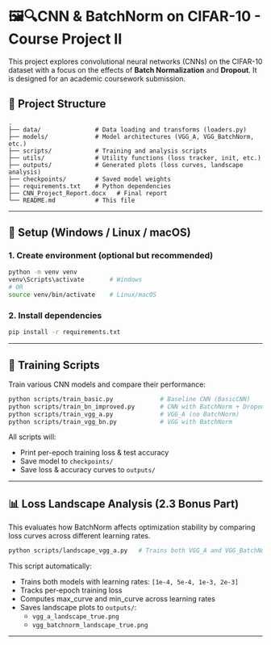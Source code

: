 # 🖼️🔍CNN & BatchNorm on CIFAR-10 - Course Project II

This project explores convolutional neural networks (CNNs) on the CIFAR-10 dataset with a focus on the effects of **Batch Normalization** and **Dropout**. It is designed for an academic coursework submission.

## 📁 Project Structure

```
.
├── data/               # Data loading and transforms (loaders.py)
├── models/             # Model architectures (VGG_A, VGG_BatchNorm, etc.)
├── scripts/            # Training and analysis scripts
├── utils/              # Utility functions (loss tracker, init, etc.)
├── outputs/            # Generated plots (loss curves, landscape analysis)
├── checkpoints/        # Saved model weights
├── requirements.txt    # Python dependencies
├── CNN_Project_Report.docx   # Final report
└── README.md           # This file
```

---

## 🔧 Setup (Windows / Linux / macOS)

### 1. Create environment (optional but recommended)
```bash
python -m venv venv
venv\Scripts\activate       # Windows
# OR
source venv/bin/activate    # Linux/macOS
```

### 2. Install dependencies
```bash
pip install -r requirements.txt
```

---

## 🚀 Training Scripts

Train various CNN models and compare their performance:

```bash
python scripts/train_basic.py             # Baseline CNN (BasicCNN)
python scripts/train_bn_improved.py       # CNN with BatchNorm + Dropout
python scripts/train_vgg_a.py             # VGG_A (no BatchNorm)
python scripts/train_vgg_bn.py            # VGG with BatchNorm
```

All scripts will:
- Print per-epoch training loss & test accuracy
- Save model to `checkpoints/`
- Save loss & accuracy curves to `outputs/`

---

## 📊 Loss Landscape Analysis (2.3 Bonus Part)

This evaluates how BatchNorm affects optimization stability by comparing loss curves across different learning rates.

```bash
python scripts/landscape_vgg_a.py   # Trains both VGG_A and VGG_BatchNorm
```

This script automatically:
- Trains both models with learning rates: `[1e-4, 5e-4, 1e-3, 2e-3]`
- Tracks per-epoch training loss
- Computes max_curve and min_curve across learning rates
- Saves landscape plots to `outputs/`:
  - `vgg_a_landscape_true.png`
  - `vgg_batchnorm_landscape_true.png`

---
